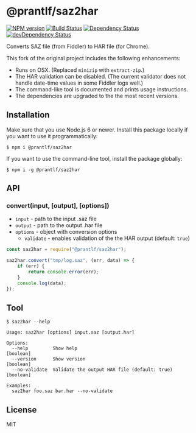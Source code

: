 # @prantlf/saz2har

[![NPM version](https://badge.fury.io/js/%40prantlf%2Fsaz2har.svg)](http://badge.fury.io/js/%40prantlf%2Fsaz2har)
[![Build Status](https://travis-ci.org/prantlf/saz2har.png)](https://travis-ci.org/prantlf/saz2har)
[![Dependency Status](https://david-dm.org/prantlf/saz2har.svg)](https://david-dm.org/prantlf/saz2har)
[![devDependency Status](https://david-dm.org/prantlf/saz2har/dev-status.svg)](https://david-dm.org/prantlf/saz2har#info=devDependencies)

Converts SAZ file (from Fiddler) to HAR file (for Chrome).

This fork of the original project includes the following enhancements:

* Runs on OSX. (Replaced `minizip` with `extract-zip`.)
* The HAR validation can be disabled. (The current validator does not handle date-time values in some Fiddler logs well.)
* The command-like tool is documented and prints usage instructions.
* The dependencies are upgraded to the the most recent versions.

## Installation

Make sure that you use Node.js 6 or newer. Install this package locally if you want to use it programmatically:

```
$ npm i @prantlf/saz2har
```

If you want to use the command-line tool, install the package globally:

```
$ npm i -g @prantlf/saz2har
```

## API

### convert(input, [output], [options])

* `input` - path to the input .saz file
* `output` - path to the output .har file
* `options` - object with conversion options
  * `validate` - enables validation of the the HAR output (default: `true`)

```js
const saz2har = require("@prantlf/saz2har");

saz2har.convert("tmp/log.saz", (err, data) => {
    if (err) {
        return console.error(err);
    }
    console.log(data);
});
```

## Tool

```
$ saz2har --help

Usage: saz2har [options] input.saz [output.har]

Options:
  --help         Show help                                     [boolean]
  --version      Show version                                  [boolean]
  --no-validate  Validate the output HAR file (default: true)  [boolean]

Examples:
  saz2har foo.saz bar.har --no-validate
```

## License

MIT